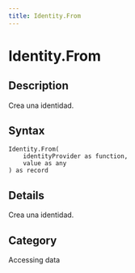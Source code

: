 ```yaml
---
title: Identity.From
---
```


# Identity.From


## Description

Crea una identidad.


## Syntax

```powerquery
Identity.From(
    identityProvider as function,
    value as any
) as record
```


## Details

Crea una identidad.



## Category
Accessing data
